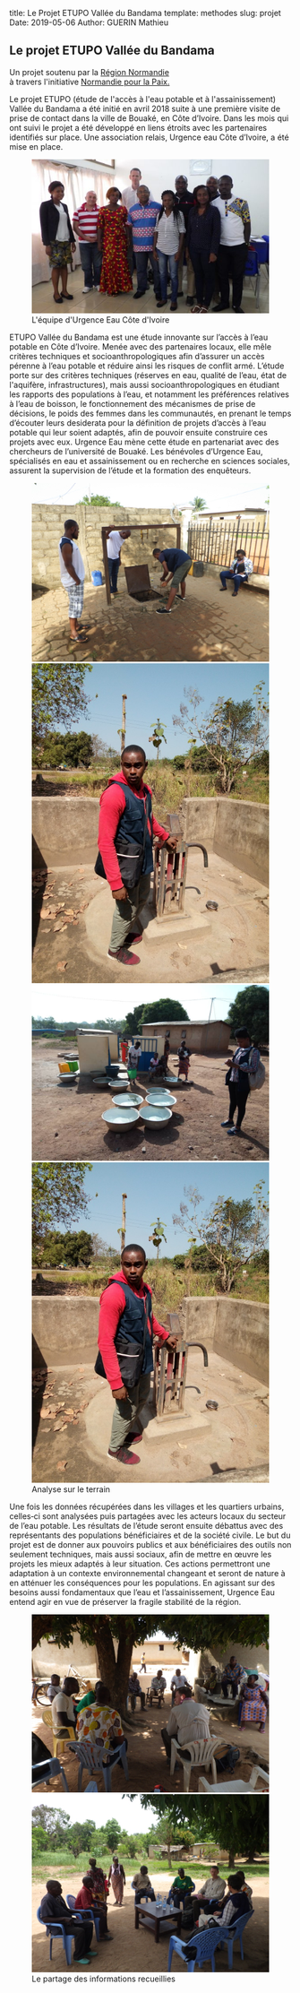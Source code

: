 title: Le Projet ETUPO Vallée du Bandama
template: methodes
slug: projet
Date: 2019-05-06
Author: GUERIN Mathieu


<div class="fiche">
<h2>Le projet ETUPO Vallée du Bandama</h2>

<span tyle="text-align: right;">Un projet soutenu par la <a href="https://www.normandie.fr/">Région Normandie</a><br>à travers l'initiative <a href="https://www.normandie.fr/normandie-pour-la-paix">Normandie pour la Paix.</a></span>

<p>Le  projet  ETUPO (étude de l'accès à l'eau potable et à l'assainissement)  Vallée  du  Bandama  a  été  initié  en  avril  2018  suite  à  une  première  visite  de prise de contact dans la ville de Bouaké, en Côte d’Ivoire. Dans les mois qui ont suivi le projet a  été  développé  en  liens  étroits  avec  les  partenaires  identifiés  sur  place.  Une  association relais, Urgence eau Côte d’Ivoire, a été mise en place. </p>

<figure>
<img src="image/urgence-eau-cote-divoire-copie-539x350.jpg" alt="L'équipe d'Urgence Eau Côte d'Ivoire"/>
<figcaption>L'équipe d'Urgence Eau Côte d'Ivoire</figcaption>
</figure>


<p>ETUPO  Vallée  du  Bandama  est  une  étude  innovante  sur  l’accès  à  l’eau  potable  en  Côte d’Ivoire.  Menée  avec  des  partenaires  locaux,  elle  mêle  critères  techniques  et socioanthropologiques  afin  d’assurer  un  accès  pérenne  à  l’eau  potable  et  réduire  ainsi  les risques de conflit armé. L’étude porte sur des critères techniques (réserves en eau, qualité de  l’eau,  état  de  l'aquifère,  infrastructures),  mais  aussi  socioanthropologiques  en  étudiant les  rapports  des  populations  à  l’eau,  et  notamment  les  préférences  relatives  à  l’eau  de boisson, le fonctionnement des mécanismes de prise de décisions, le poids des femmes dans les  communautés,  en  prenant  le  temps  d’écouter  leurs  desiderata  pour  la  définition  de projets d’accès à l’eau potable qui leur soient adaptés, afin de pouvoir ensuite construire ces projets  avec  eux.  Urgence  Eau  mène  cette  étude  en  partenariat  avec  des  chercheurs  de l’université de Bouaké. Les bénévoles d’Urgence Eau, spécialisés en eau et assainissement ou en  recherche  en  sciences  sociales,  assurent  la  supervision  de  l’étude  et  la  formation  des enquêteurs.</p>

<figure>
<img src="image/equipetech.jpg" alt="Analyse technique des points d'eau"/>
<img src="image/terrain_Diakite.jpg" alt="Analyse technique des points d'eau"/>
<img src="image/terrain_MOuattara.jpg" alt="Analyse technique des points d'eau"/>
<img src="image/terrain_Diakite.jpg" alt="Analyse technique des points d'eau"/>
<figcaption>Analyse sur le terrain</figcaption>
</figure>



<p>Une  fois  les  données  récupérées  dans  les  villages  et  les  quartiers  urbains,  celles‐ci  sont analysées puis partagées avec les acteurs locaux du secteur de l’eau potable. Les résultats de l’étude seront ensuite débattus avec des représentants des populations bénéficiaires et de la société civile. Le but du projet est de donner aux pouvoirs publics et aux bénéficiaires des outils  non  seulement  techniques,  mais  aussi  sociaux,  afin  de  mettre  en  œuvre  les  projets  les mieux  adaptés  à  leur  situation.  Ces  actions  permettront  une  adaptation  à  un  contexte environnemental  changeant  et  seront  de  nature  à  en  atténuer  les  conséquences  pour  les populations. En agissant sur des besoins aussi fondamentaux que l’eau et l’assainissement, Urgence Eau entend agir en vue de préserver la fragile stabilité de la région.</p>

<figure>
<img src="image/dialogue1.jpg" alt="Dialogue avec les autorités villageoise"/>
<img src="image/dialogue2.jpg" alt="Dialogue avec les autorités villageoise"/>
<figcaption>Le partage des informations recueillies</figcaption>
</figure>

<div>